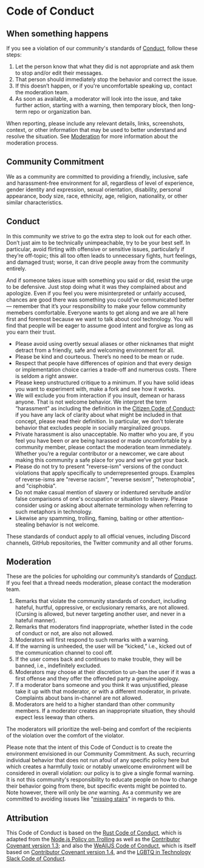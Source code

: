 # Code of Conduct

## When something happens

If you see a violation of our community's standards of [Conduct](#conduct), follow these steps:

1. Let the person know that what they did is not appropriate and ask them to stop and/or edit their messages.
2. That person should immediately stop the behavior and correct the issue.
3. If this doesn’t happen, or if you're uncomfortable speaking up, contact the moderation team.
4. As soon as available, a moderator will look into the issue, and take further action, starting with a warning, then temporary block, then long-term repo or organization ban.

When reporting, please include any relevant details, links, screenshots, context, or other information that may be used to better understand and resolve the situation. See [Moderation](#moderation) for more information about the moderation process.

## Community Commitment
We as a community are committed to providing a friendly, inclusive, safe and harassment-free environment for all, regardless of level of experience, gender identity and expression, sexual orientation, disability, personal appearance, body size, race, ethnicity, age, religion, nationality, or other similar characteristics.

## Conduct

In this community we strive to go the extra step to look out for each other. Don’t just aim to be technically unimpeachable, try to be your best self. In particular, avoid flirting with offensive or sensitive issues, particularly if they’re off-topic; this all too often leads to unnecessary fights, hurt feelings, and damaged trust; worse, it can drive people away from the community entirely.

And if someone takes issue with something you said or did, resist the urge to be defensive. Just stop doing what it was they complained about and apologize. Even if you feel you were misinterpreted or unfairly accused, chances are good there was something you could’ve communicated better — remember that it’s your responsibility to make your fellow community memebers comfortable. Everyone wants to get along and we are all here first and foremost because we want to talk about cool technology. You will find that people will be eager to assume good intent and forgive as long as you earn their trust.

* Please avoid using overtly sexual aliases or other nicknames that might detract from a friendly, safe and welcoming environment for all.
* Please be kind and courteous. There’s no need to be mean or rude.
* Respect that people have differences of opinion and that every design or implementation choice carries a trade-off and numerous costs. There is seldom a right answer.
* Please keep unstructured critique to a minimum. If you have solid ideas you want to experiment with, make a fork and see how it works.
* We will exclude you from interaction if you insult, demean or harass anyone. That is not welcome behavior. We interpret the term “harassment” as including the definition in the [Citizen Code of Conduct](https://github.com/stumpsyn/policies/blob/master/citizen_code_of_conduct.md); if you have any lack of clarity about what might be included in that concept, please read their definition. In particular, we don’t tolerate behavior that excludes people in socially marginalized groups.
* Private harassment is also unacceptable. No matter who you are, if you feel you have been or are being harassed or made uncomfortable by a community member, please contact the moderation team immediately. Whether you’re a regular contributor or a newcomer, we care about making this community a safe place for you and we’ve got your back.
* Please do not try to present "reverse-ism" versions of the conduct violations that apply specifically to underrepresented groups. Examples of reverse-isms are "reverse racism", "reverse sexism", "heterophobia", and "cisphobia".
* Do not make casual mention of slavery or indentured servitude and/or false comparisons of one's occupation or situation to slavery. Please consider using or asking about alternate terminology when referring to such metaphors in technology.
* Likewise any spamming, trolling, flaming, baiting or other attention-stealing behavior is not welcome.

These standards of conduct apply to all official venues, including Discord channels, GitHub repositories, the Twitter community and all other forums.

## Moderation

These are the policies for upholding our community’s standards of [Conduct](#conduct). If you feel that a thread needs moderation, please contact the moderation team.

1. Remarks that violate the community standards of conduct, including hateful, hurtful, oppressive, or exclusionary remarks, are not allowed. (Cursing is allowed, but never targeting another user, and never in a hateful manner).
2. Remarks that moderators find inappropriate, whether listed in the code of conduct or not, are also not allowed.
3. Moderators will first respond to such remarks with a warning.
4. If the warning is unheeded, the user will be “kicked,” i.e., kicked out of the communication channel to cool off.
5. If the user comes back and continues to make trouble, they will be banned, i.e., indefinitely excluded.
6. Moderators may choose at their discretion to un-ban the user if it was a first offense and they offer the offended party a genuine apology.
7. If a moderator bans someone and you think it was unjustified, please take it up with that moderator, or with a different moderator, in private. Complaints about bans in-channel are not allowed.
8. Moderators are held to a higher standard than other community members. If a moderator creates an inappropriate situation, they should expect less leeway than others.

The moderators will prioritize the well-being and comfort of the recipients of the violation over the comfort of the violator.

Please note that the intent of this Code of Conduct is to create the environment envisioned in our Community Commitment. As such, recurring individual behavior that does not run afoul of any specific policy here but which creates a harmfully toxic or notably unwelcome environment will be considered in overall violation: our policy is to give a single formal warning. It is not this community's responsibility to educate people on how to change their behavior going from there, but specific events might be pointed to. Note however, there will only be _one_ warning. As a community we are committed to avoiding issues like "[missing stairs](https://en.wikipedia.org/wiki/Missing_stair)" in regards to this.

## Attribution

This Code of Conduct is based on the [Rust Code of Conduct](https://www.rust-lang.org/policies/code-of-conduct), which is adapted from the [Node.js Policy on Trolling](http://blog.izs.me/post/30036893703/policy-on-trolling) as well as the [Contributor Covenant version 1.3](https://www.contributor-covenant.org/version/1/3/0/code-of-conduct/); and also the [WeAllJS Code of Conduct](https://wealljs.org/code-of-conduct), which is itself based on [Contributor Covenant version 1.4](https://www.contributor-covenant.org/version/1/4/code-of-conduct/), and the [LGBTQ in Technology Slack Code of Conduct](http://lgbtq.technology/coc.html).
